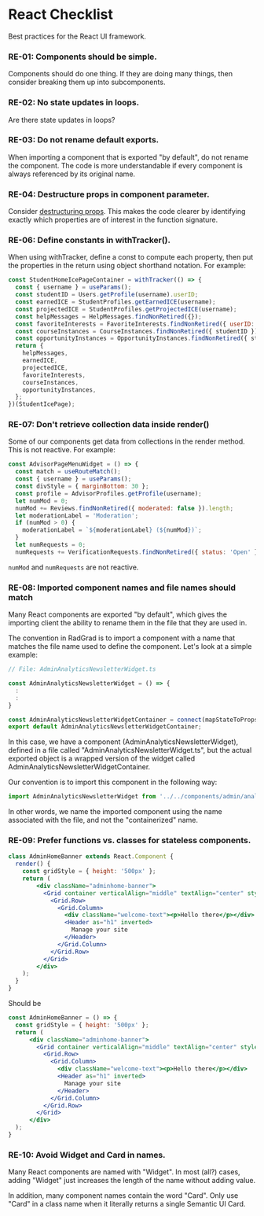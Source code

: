 # React Checklist

Best practices for the React UI framework.

### RE-01: Components should be simple.

Components should do one thing.  If they are doing many things, then consider breaking them up into subcomponents.

### RE-02: No state updates in loops.

Are there state updates in loops?

### RE-03: Do not rename default exports.

When importing a component that is exported "by default", do not rename the component.  The code is more understandable if every component is always referenced by its original name.

### RE-04: Destructure props in component parameter.

Consider [destructuring props](https://medium.com/@lcriswell/destructuring-props-in-react-b1c295005ce0). This makes the code clearer by identifying exactly which properties are of interest in the function signature.

### RE-06: Define constants in withTracker().

When using withTracker, define a const to compute each property, then put the properties in the return using object shorthand notation. For example:

```js
const StudentHomeIcePageContainer = withTracker(() => {
  const { username } = useParams();
  const studentID = Users.getProfile(username).userID;
  const earnedICE = StudentProfiles.getEarnedICE(username);
  const projectedICE = StudentProfiles.getProjectedICE(username);
  const helpMessages = HelpMessages.findNonRetired({});
  const favoriteInterests = FavoriteInterests.findNonRetired({ userID: studentID });
  const courseInstances = CourseInstances.findNonRetired({ studentID });
  const opportunityInstances = OpportunityInstances.findNonRetired({ studentID });
  return {
    helpMessages,
    earnedICE,
    projectedICE,
    favoriteInterests,
    courseInstances,
    opportunityInstances,
  };
})(StudentIcePage);
```

### RE-07: Don't retrieve collection data inside render()

Some of our components get data from collections in the render method. This is not reactive. For example:

```jsx
const AdvisorPageMenuWidget = () => {
  const match = useRouteMatch();
  const { username } = useParams();
  const divStyle = { marginBottom: 30 };
  const profile = AdvisorProfiles.getProfile(username);
  let numMod = 0;
  numMod += Reviews.findNonRetired({ moderated: false }).length;
  let moderationLabel = 'Moderation';
  if (numMod > 0) {
    moderationLabel = `${moderationLabel} (${numMod})`;
  }
  let numRequests = 0;
  numRequests += VerificationRequests.findNonRetired({ status: 'Open' }).length;
```

```numMod``` and ```numRequests``` are not reactive.

### RE-08: Imported component names and file names should match

Many React components are exported "by default", which gives the importing client the ability to rename them in the file that they are used in.

The convention in RadGrad is to import a component with a name that matches the file name used to define the component. Let's look at a simple example:

```js
// File: AdminAnalyticsNewsletterWidget.ts

const AdminAnalyticsNewsletterWidget = () => {
  :
  :
}

const AdminAnalyticsNewsletterWidgetContainer = connect(mapStateToProps, mapDispatchToProps)(AdminAnalyticsNewsletterWidget);
export default AdminAnalyticsNewsletterWidgetContainer;
```

In this case, we have a component (AdminAnalyticsNewsletterWidget), defined in a file called "AdminAnalyticsNewsletterWidget.ts", but the actual exported object is a wrapped version of the widget called AdminAnalyticsNewsletterWidgetContainer.

Our convention is to import this component in the following way:

```js
import AdminAnalyticsNewsletterWidget from '../../components/admin/analytics/newsletter/AdminAnalyticsNewsletterWidget';
```

In other words, we name the imported component using the name associated with the file, and not the "containerized" name.

### RE-09: Prefer functions vs. classes for stateless components.

```jsx
class AdminHomeBanner extends React.Component {
  render() {
    const gridStyle = { height: '500px' };
    return (
        <div className="adminhome-banner">
          <Grid container verticalAlign="middle" textAlign="center" style={gridStyle}>
            <Grid.Row>
              <Grid.Column>
                <div className="welcome-text"><p>Hello there</p></div>
                <Header as="h1" inverted>
                  Manage your site
                </Header>
              </Grid.Column>
            </Grid.Row>
          </Grid>
        </div>
    );
  }
}
```

Should be

```jsx
const AdminHomeBanner = () => {
  const gridStyle = { height: '500px' };
  return (
      <div className="adminhome-banner">
        <Grid container verticalAlign="middle" textAlign="center" style={gridStyle}>
          <Grid.Row>
            <Grid.Column>
              <div className="welcome-text"><p>Hello there</p></div>
              <Header as="h1" inverted>
                Manage your site
              </Header>
            </Grid.Column>
          </Grid.Row>
        </Grid>
      </div>
  );
}
```

### RE-10: Avoid Widget and Card in names.

Many React components are named with "Widget". In most (all?) cases, adding "Widget" just increases the length of the name without adding value.

In addition, many component names contain the word "Card". Only use "Card" in a class name when it literally returns a single Semantic UI Card.
